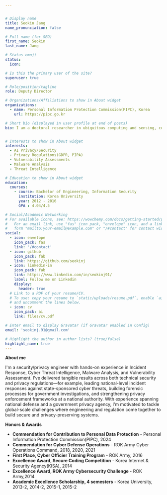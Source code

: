 ```yaml
---


# Display name
title: Seokin Jang
name_pronunciation: false

# Full name (for SEO)
first_name: Seokin
last_name: Jang

# Status emoji
status:
  icon:

# Is this the primary user of the site?
superuser: true

# Role/position/tagline
role: Deputy Director

# Organizations/Affiliations to show in About widget
organizations:
  - name: Personal Information Protection Commission(PIPC), Korea
    url: https://pipc.go.kr

# Short bio (displayed in user profile at end of posts)
bio: I am a doctoral researcher in ubiquitous computing and sensing, currently at the IIT Kharagpur (India).


# Interests to show in About widget
interests:
  - AI Privacy/Security
  - Privacy Regulations(GDPR, PIPA)
  - Vulnerability Assessments
  - Malware Analysis
  - Threat Intelligence

# Education to show in About widget
education:
  courses:
    - course: Bachelor of Engineering, Information Security
      institution: Korea University
      year: 2012 - 2016
      GPA : 4.04/4.5

# Social/Academic Networking
# For available icons, see: https://wowchemy.com/docs/getting-started/page-builder/#icons
#   For an email link, use "fas" icon pack, "envelope" icon, and a link in the
#   form "mailto:your-email@example.com" or "/#contact" for contact widget.
social:
  - icon: envelope
    icon_pack: fas
    link: '/#contact'
  - icon: github
    icon_pack: fab
    link: https://github.com/seokinj
  - icon: linkedin-in
    icon_pack: fab
    link: https://www.linkedin.com/in/seokinj91/
    label: Follow me on Linkedin
    display:
      header: true
  # Link to a PDF of your resume/CV.
  # To use: copy your resume to `static/uploads/resume.pdf`, enable `ai` icons in `params.yaml`,
  # and uncomment the lines below.
  - icon: cv
    icon_pack: ai
    link: files/cv.pdf

# Enter email to display Gravatar (if Gravatar enabled in Config)
email: 'seokinj.91@gmail.com'

# Highlight the author in author lists? (true/false)
highlight_name: true
---
```


**About me**

I'm a security/privacy engineer with hands-on experience in Incident Response, Cyber Threat Intelligence, Malware Analysis, and Vulnerability Assessment. I've delivered tangible results across both technical security and privacy regulations—for example, leading national-level incident responses against state-sponsored cyber threats, building forensic processes for government investigations, and strengthening privacy enforcement frameworks at a national authority. With experience spanning national defense and a government privacy agency, I'm motivated to tackle global-scale challenges where engineering and regulation come together to build secure and privacy-preserving systems.

**Honors & Awards**
* **Commendation for Contribution to Personal Data Protection** - Personal Information Protection Commission(PIPC), 2024
* **Commendation for Cyber Defense Operations** - ROK Army Cyber Operations Command, 2018, 2020, 2021
* **First Place, Cyber Officier Training Program** - ROK Army, 2016
* **Excellence Award, Secure Coding Competition** - Korea Internet & Security Agency(KISA), 2014
* **Excellence Award, ROK Army Cybersecurity Challenge** - ROK Army,2014
* **Academic Excellence Scholarship, 4 semesters** - Korea University, 2013-2, 2014-2, 2015-1, 2015-2

